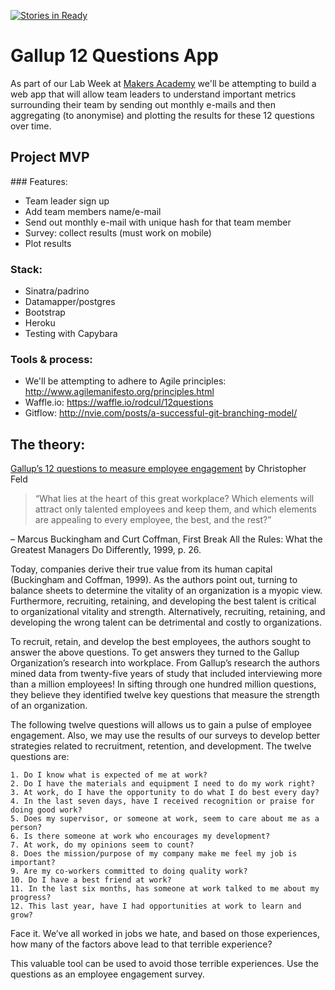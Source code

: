 [![Stories in Ready](https://badge.waffle.io/rodcul/12questions.png?label=ready&title=Ready)](https://waffle.io/rodcul/12questions)
# Gallup 12 Questions App

As part of our Lab Week at [Makers Academy](http://www.makersacademy.com/) we'll be attempting to build a web app that will allow team leaders to understand important metrics surrounding their team by sending out monthly e-mails and then aggregating (to anonymise) and plotting the results for these 12 questions over time.

## Project MVP

### Features:

- Team leader sign up
- Add team members name/e-mail
- Send out monthly e-mail with unique hash for that team member
- Survey: collect results (must work on mobile)
- Plot results

### Stack:

- Sinatra/padrino
- Datamapper/postgres
- Bootstrap
- Heroku
- Testing with Capybara

### Tools & process:

- We'll be attempting to adhere to Agile principles: http://www.agilemanifesto.org/principles.html
- Waffle.io: https://waffle.io/rodcul/12questions
- Gitflow: http://nvie.com/posts/a-successful-git-branching-model/


## The theory:

[Gallup’s 12 questions to measure employee engagement](https://christopherfeld.wordpress.com/2011/02/03/gallups-12-questions-to-measure-employee-engagement/) by Christopher Feld

>“What lies at the heart of this great workplace? Which elements will attract only talented employees and keep them, and which elements are appealing to every employee, the best, and the rest?”

– Marcus Buckingham and Curt Coffman, First Break All the Rules: What the Greatest Managers Do Differently, 1999, p. 26.

Today, companies derive their true value from its human capital (Buckingham and Coffman, 1999). As the authors point out, turning to balance sheets to determine the vitality of an organization is a myopic view. Furthermore, recruiting, retaining, and developing the best talent is critical to organizational vitality and strength. Alternatively, recruiting, retaining, and developing the wrong talent can be detrimental and costly to organizations.

To recruit, retain, and develop the best employees, the authors sought to answer the above questions. To get answers they turned to the Gallup Organization’s research into workplace. From Gallup’s research the authors mined data from twenty-five years of study that included interviewing more than a million employees! In sifting through one hundred million questions, they believe they identified twelve key questions that measure the strength of an organization.

The following twelve questions will allows us to gain a pulse of employee engagement. Also, we may use the results of our surveys to develop better strategies related to recruitment, retention, and development. The twelve questions are:

```
1. Do I know what is expected of me at work?
2. Do I have the materials and equipment I need to do my work right?
3. At work, do I have the opportunity to do what I do best every day?
4. In the last seven days, have I received recognition or praise for doing good work?
5. Does my supervisor, or someone at work, seem to care about me as a person?
6. Is there someone at work who encourages my development?
7. At work, do my opinions seem to count?
8. Does the mission/purpose of my company make me feel my job is important?
9. Are my co-workers committed to doing quality work?
10. Do I have a best friend at work?
11. In the last six months, has someone at work talked to me about my progress?
12. This last year, have I had opportunities at work to learn and grow?
```

Face it. We’ve all worked in jobs we hate, and based on those experiences, how many of the factors above lead to that terrible experience?

This valuable tool can be used to avoid those terrible experiences. Use the questions as an employee engagement survey.
